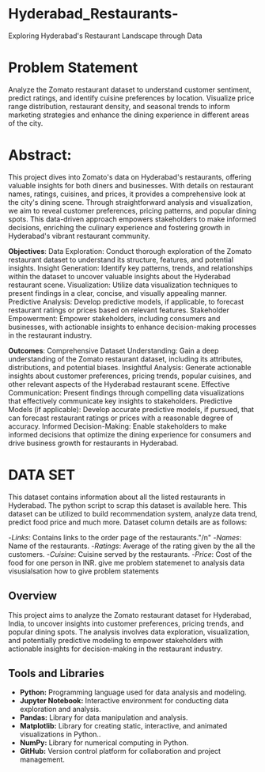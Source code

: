 # Hyderabad_Restaurants-
Exploring Hyderabad's Restaurant Landscape through Data
# Problem Statement
Analyze the Zomato restaurant dataset to understand customer sentiment, predict ratings, and identify cuisine preferences by location.
Visualize price range distribution, restaurant density, and seasonal trends to inform marketing strategies and enhance the dining experience in different areas of the city.

# Abstract:
This project dives into Zomato's data on Hyderabad's restaurants, offering valuable insights for both diners and businesses.
With details on restaurant names, ratings, cuisines, and prices, it provides a comprehensive look at the city's dining scene.
Through straightforward analysis and visualization, we aim to reveal customer preferences, pricing patterns, and popular dining spots. 
This data-driven approach empowers stakeholders to make informed decisions, enriching the culinary experience and fostering growth in Hyderabad's vibrant restaurant community.

**Objectives**:
Data Exploration: Conduct thorough exploration of the Zomato restaurant dataset to understand its structure, features, and potential insights.
Insight Generation: Identify key patterns, trends, and relationships within the dataset to uncover valuable insights about the Hyderabad restaurant scene.
Visualization: Utilize data visualization techniques to present findings in a clear, concise, and visually appealing manner.
Predictive Analysis: Develop predictive models, if applicable, to forecast restaurant ratings or prices based on relevant features.
Stakeholder Empowerment: Empower stakeholders, including consumers and businesses, with actionable insights to enhance decision-making processes in the restaurant industry.

**Outcomes**:
Comprehensive Dataset Understanding: Gain a deep understanding of the Zomato restaurant dataset, including its attributes, distributions, and potential biases.
Insightful Analysis: Generate actionable insights about customer preferences, pricing trends, popular cuisines, and other relevant aspects of the Hyderabad restaurant scene.
Effective Communication: Present findings through compelling data visualizations that effectively communicate key insights to stakeholders.
Predictive Models (if applicable): Develop accurate predictive models, if pursued, that can forecast restaurant ratings or prices with a reasonable degree of accuracy.
Informed Decision-Making: Enable stakeholders to make informed decisions that optimize the dining experience for consumers and drive business growth for restaurants in Hyderabad.
# DATA SET
This dataset contains information about all the listed restaurants in Hyderabad. The python script to scrap this dataset is available here. This dataset can be utilized to build recommendation system, analyze data trend, predict food price and much more. Dataset column details are as follows:

-*Links*: Contains links to the order page of the restaurants."/n"
-*Names*: Name of the restaurants.
-*Ratings*: Average of the rating given by the all the customers.
-*Cuisine*: Cuisine served by the restaurants.
-*Price*: Cost of the food for one person in INR. give me problem statemenet to analysis data visusialsation how to give problem statements
## Overview
This project aims to analyze the Zomato restaurant dataset for Hyderabad, India, to uncover insights into customer preferences, pricing trends, and popular dining spots. The analysis involves data exploration, visualization, and potentially predictive modeling to empower stakeholders with actionable insights for decision-making in the restaurant industry.

## Tools and Libraries
- **Python:** Programming language used for data analysis and modeling.
- **Jupyter Notebook:** Interactive environment for conducting data exploration and analysis.
- **Pandas:** Library for data manipulation and analysis.
- **Matplotlib:** Library for creating static, interactive, and animated visualizations in Python..
- **NumPy:** Library for numerical computing in Python.
- **GitHub:** Version control platform for collaboration and project management.
